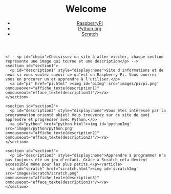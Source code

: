 <!DOCTYPE html>
<html lang="fr">
  <head>
    <meta charset="utf-8">
    <meta name="viewport" content="initial-scale=1.0, user-scalable=yes, shrink-to-fit=no">
    <title>Sites web</title>
    <!-- Pour les personnes qui ont un écran supérieur à 1080px -->
    <link rel="stylesheet" href="css/style_main/style.min.css"/ media="screen and (min-width: 1080px)">
    <!-- Pour les personnes qui ont un écran inférieur à 1080px -->
    <link rel="stylesheet" href="css/style_main/petit_ecran.min.css" media="screen and (max-width: 1080px)"/>
  </head>
  <body>
    <header>
      <h1>Welcome</h1>
      <nav id="nav">
        <ul>
          <a href="pi.html"><li id="navPi">RaspberryPI</li></a>
          <a href="python.html"><li id="navPython">Python.org</li></a>
          <a href="scratch.html"><li id="navScratch">Scratch</li></a>
        </ul>
      </nav>
    </header>

    <!-- <p id="choix">Choisissez un site à aller visiter, chaque section représente une image qui tourne et une description</p> -->
    <section id="section1">
      <p id="description1" style="display:none">Site d'informations et de news si vous voulez savoir ce qu'est un Raspberry Pi. Vous pourrez vous en procurer un et apprendre à l'utiliser.</p>
      <a id="pi" href="pi.html" ><img id='piImg' src='images/pi/pi.png' onmouseover="affiche_texte(description1)" onmouseout="efface_texte(description1)"/></a>
    </section>

    <section id="section2">
      <p id="description2" style="display:none">Vous êtes intéressé par la programmation orienté objet? Vous trouverez sur ce site de quoi apprendre et progresser avec Python.</p>
      <a id="python" href="python.html"><img id='pythonImg' src='images/python/python.png' onmouseover="affiche_texte(description2)" onmouseout="efface_texte(description2)"/></a>
    </section>

    <section id="section3">
      <p id="description3" style="display:none">Apprendre à programmer n'a pas toujours été un jeu d'enfant. Grâce à Scratch cela devient accessible même pour les plus petits.</p></article>
      <a id="scratch" href="scratch.html"><img id='scratchImg' src='images/scratch/scratch.png' onmouseover="affiche_texte(description3)" onmouseout="efface_texte(description3)"/></a>
    </section>
<!-- Script javaScript chargé à la fin du chargement du body pour avoir tous les éléments-->
  <script type="text/javascript" src="script.js">  </script>
  </body>
</html>
